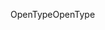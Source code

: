<span data-ttu-id="194d6-101">OpenType</span><span class="sxs-lookup"><span data-stu-id="194d6-101">OpenType</span></span>